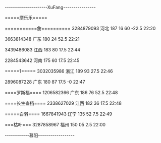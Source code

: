 ---------------------XuFang----------------

=====摩乐乐=====

===========詹==========
3284879093 河北 187 16 60  -22.5
22:20

3663814348 广东 180 24 52.5
22:21

3439486083 江西 183 80 17.5
22:44

2284543642 河南 175 60 17.5
22:45

=====1=====
3032035986 浙江 189 93 27.5
22:46

2896087228 广东 180 87 17.5  -0
22:47

====罗斯福====
1206582366 广东 186 76 52.5
22:48

====长生查档====
2338627029 江西 182 36 17.5
22:48

=====白羽====
1667841943 辽宁 135 52 7.5
22:49

===枯叶===
3287858967 福州 150 05 2.5
22:00

------------慕阳------------------
